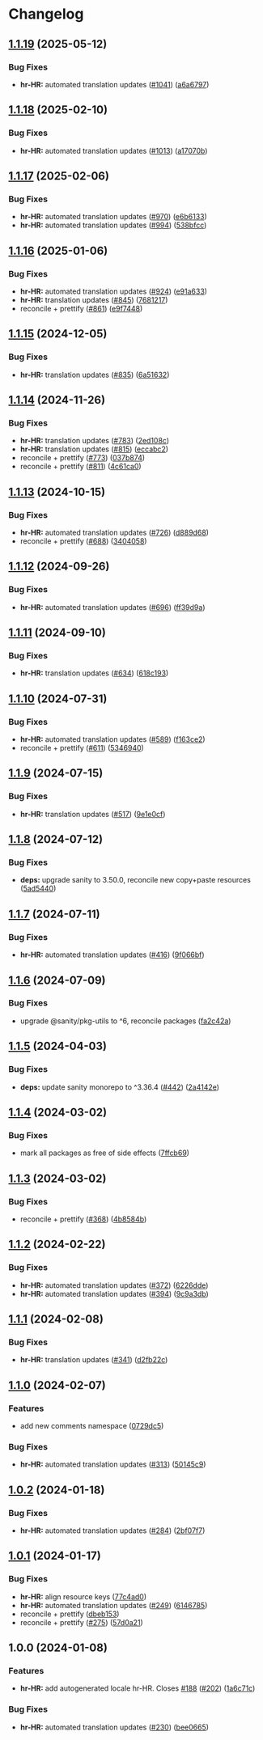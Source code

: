 # Changelog

## [1.1.19](https://github.com/sanity-io/locales/compare/locale-hr-hr-v1.1.18...locale-hr-hr-v1.1.19) (2025-05-12)


### Bug Fixes

* **hr-HR:** automated translation updates ([#1041](https://github.com/sanity-io/locales/issues/1041)) ([a6a6797](https://github.com/sanity-io/locales/commit/a6a6797b2269bd2554056a8709ee1335a2ef7139))

## [1.1.18](https://github.com/sanity-io/locales/compare/locale-hr-hr-v1.1.17...locale-hr-hr-v1.1.18) (2025-02-10)


### Bug Fixes

* **hr-HR:** automated translation updates ([#1013](https://github.com/sanity-io/locales/issues/1013)) ([a17070b](https://github.com/sanity-io/locales/commit/a17070bc9b9b327ddcfdd7a6447d0431d959e14e))

## [1.1.17](https://github.com/sanity-io/locales/compare/locale-hr-hr-v1.1.16...locale-hr-hr-v1.1.17) (2025-02-06)


### Bug Fixes

* **hr-HR:** automated translation updates ([#970](https://github.com/sanity-io/locales/issues/970)) ([e6b6133](https://github.com/sanity-io/locales/commit/e6b613371da8f9e09b71fef6104895fbb1d63764))
* **hr-HR:** automated translation updates ([#994](https://github.com/sanity-io/locales/issues/994)) ([538bfcc](https://github.com/sanity-io/locales/commit/538bfcca985657b0909cac631fee4097a1433cd8))

## [1.1.16](https://github.com/sanity-io/locales/compare/locale-hr-hr-v1.1.15...locale-hr-hr-v1.1.16) (2025-01-06)


### Bug Fixes

* **hr-HR:** automated translation updates ([#924](https://github.com/sanity-io/locales/issues/924)) ([e91a633](https://github.com/sanity-io/locales/commit/e91a633e4c646c84bdf3f17b556a3dae743e3263))
* **hr-HR:** translation updates ([#845](https://github.com/sanity-io/locales/issues/845)) ([7681217](https://github.com/sanity-io/locales/commit/76812177923899982e77f37583756ac370f82c98))
* reconcile + prettify ([#861](https://github.com/sanity-io/locales/issues/861)) ([e9f7448](https://github.com/sanity-io/locales/commit/e9f7448460b48fc803bd6604aada91630348ab95))

## [1.1.15](https://github.com/sanity-io/locales/compare/locale-hr-hr-v1.1.14...locale-hr-hr-v1.1.15) (2024-12-05)


### Bug Fixes

* **hr-HR:** translation updates ([#835](https://github.com/sanity-io/locales/issues/835)) ([6a51632](https://github.com/sanity-io/locales/commit/6a5163251f2623760f3f3a224a511fdcf409431a))

## [1.1.14](https://github.com/sanity-io/locales/compare/locale-hr-hr-v1.1.13...locale-hr-hr-v1.1.14) (2024-11-26)


### Bug Fixes

* **hr-HR:** translation updates ([#783](https://github.com/sanity-io/locales/issues/783)) ([2ed108c](https://github.com/sanity-io/locales/commit/2ed108ce959effb8296ee81eea0d1ee5361606b2))
* **hr-HR:** translation updates ([#815](https://github.com/sanity-io/locales/issues/815)) ([eccabc2](https://github.com/sanity-io/locales/commit/eccabc27e2c7ee1879f90c1ee73578eb900edbac))
* reconcile + prettify ([#773](https://github.com/sanity-io/locales/issues/773)) ([037b874](https://github.com/sanity-io/locales/commit/037b8747ab096387a988bef3e632812f7217f53f))
* reconcile + prettify ([#811](https://github.com/sanity-io/locales/issues/811)) ([4c61ca0](https://github.com/sanity-io/locales/commit/4c61ca096c2fd158aefd895681bb0b7c2a634234))

## [1.1.13](https://github.com/sanity-io/locales/compare/locale-hr-hr-v1.1.12...locale-hr-hr-v1.1.13) (2024-10-15)


### Bug Fixes

* **hr-HR:** automated translation updates ([#726](https://github.com/sanity-io/locales/issues/726)) ([d889d68](https://github.com/sanity-io/locales/commit/d889d68a2dabc6685bd4378be790262416124fe1))
* reconcile + prettify ([#688](https://github.com/sanity-io/locales/issues/688)) ([3404058](https://github.com/sanity-io/locales/commit/3404058c7a55c2163d680d84953f7ac5defb2066))

## [1.1.12](https://github.com/sanity-io/locales/compare/locale-hr-hr-v1.1.11...locale-hr-hr-v1.1.12) (2024-09-26)


### Bug Fixes

* **hr-HR:** automated translation updates ([#696](https://github.com/sanity-io/locales/issues/696)) ([ff39d9a](https://github.com/sanity-io/locales/commit/ff39d9a45d9c20328fc2ea4b7704715d35921410))

## [1.1.11](https://github.com/sanity-io/locales/compare/locale-hr-hr-v1.1.10...locale-hr-hr-v1.1.11) (2024-09-10)


### Bug Fixes

* **hr-HR:** translation updates ([#634](https://github.com/sanity-io/locales/issues/634)) ([618c193](https://github.com/sanity-io/locales/commit/618c193289f2bf358166f74c59a818b5ec47f4db))

## [1.1.10](https://github.com/sanity-io/locales/compare/locale-hr-hr-v1.1.9...locale-hr-hr-v1.1.10) (2024-07-31)


### Bug Fixes

* **hr-HR:** automated translation updates ([#589](https://github.com/sanity-io/locales/issues/589)) ([f163ce2](https://github.com/sanity-io/locales/commit/f163ce295ab8cb0446aefe6e7d79e118ac8d8a92))
* reconcile + prettify ([#611](https://github.com/sanity-io/locales/issues/611)) ([5346940](https://github.com/sanity-io/locales/commit/534694059e674d5150f7f484fd79411b0f5b74a2))

## [1.1.9](https://github.com/sanity-io/locales/compare/locale-hr-hr-v1.1.8...locale-hr-hr-v1.1.9) (2024-07-15)


### Bug Fixes

* **hr-HR:** translation updates ([#517](https://github.com/sanity-io/locales/issues/517)) ([9e1e0cf](https://github.com/sanity-io/locales/commit/9e1e0cfafc9f256ea9f08007da3e3b3e925cd0da))

## [1.1.8](https://github.com/sanity-io/locales/compare/locale-hr-hr-v1.1.7...locale-hr-hr-v1.1.8) (2024-07-12)


### Bug Fixes

* **deps:** upgrade sanity to 3.50.0, reconcile new copy+paste resources ([5ad5440](https://github.com/sanity-io/locales/commit/5ad5440692ba75d76b5de468a5ed5cdfd01de995))

## [1.1.7](https://github.com/sanity-io/locales/compare/locale-hr-hr-v1.1.6...locale-hr-hr-v1.1.7) (2024-07-11)


### Bug Fixes

* **hr-HR:** automated translation updates ([#416](https://github.com/sanity-io/locales/issues/416)) ([9f066bf](https://github.com/sanity-io/locales/commit/9f066bfe8a5455e47490c3b0dc6b180a61d4ac15))

## [1.1.6](https://github.com/sanity-io/locales/compare/locale-hr-hr-v1.1.5...locale-hr-hr-v1.1.6) (2024-07-09)


### Bug Fixes

* upgrade @sanity/pkg-utils to ^6, reconcile packages ([fa2c42a](https://github.com/sanity-io/locales/commit/fa2c42a0e8550ead90dcc61fe1abcecdacf8fd20))

## [1.1.5](https://github.com/sanity-io/locales/compare/locale-hr-hr-v1.1.4...locale-hr-hr-v1.1.5) (2024-04-03)


### Bug Fixes

* **deps:** update sanity monorepo to ^3.36.4 ([#442](https://github.com/sanity-io/locales/issues/442)) ([2a4142e](https://github.com/sanity-io/locales/commit/2a4142e6e50eb5992b3432169cd71676c353276f))

## [1.1.4](https://github.com/sanity-io/locales/compare/locale-hr-hr-v1.1.3...locale-hr-hr-v1.1.4) (2024-03-02)


### Bug Fixes

* mark all packages as free of side effects ([7ffcb69](https://github.com/sanity-io/locales/commit/7ffcb6939ba729c3c6c528d81e14a833b9096f50))

## [1.1.3](https://github.com/sanity-io/locales/compare/locale-hr-hr-v1.1.2...locale-hr-hr-v1.1.3) (2024-03-02)


### Bug Fixes

* reconcile + prettify ([#368](https://github.com/sanity-io/locales/issues/368)) ([4b8584b](https://github.com/sanity-io/locales/commit/4b8584ba9804ab51af8da45211076c0ba86eda7b))

## [1.1.2](https://github.com/sanity-io/locales/compare/locale-hr-hr-v1.1.1...locale-hr-hr-v1.1.2) (2024-02-22)


### Bug Fixes

* **hr-HR:** automated translation updates ([#372](https://github.com/sanity-io/locales/issues/372)) ([6226dde](https://github.com/sanity-io/locales/commit/6226dde0a270c0fa19ac98cee81da104c87b8397))
* **hr-HR:** automated translation updates ([#394](https://github.com/sanity-io/locales/issues/394)) ([9c9a3db](https://github.com/sanity-io/locales/commit/9c9a3db149e27f99cc5e6422d4375c0a209f9506))

## [1.1.1](https://github.com/sanity-io/locales/compare/locale-hr-hr-v1.1.0...locale-hr-hr-v1.1.1) (2024-02-08)


### Bug Fixes

* **hr-HR:** translation updates ([#341](https://github.com/sanity-io/locales/issues/341)) ([d2fb22c](https://github.com/sanity-io/locales/commit/d2fb22ce1291c91cb3c7c8b8f0828b64b3309218))

## [1.1.0](https://github.com/sanity-io/locales/compare/locale-hr-hr-v1.0.2...locale-hr-hr-v1.1.0) (2024-02-07)


### Features

* add new comments namespace ([0729dc5](https://github.com/sanity-io/locales/commit/0729dc52cd29ac2611250663a32a7f1a5a039500))


### Bug Fixes

* **hr-HR:** automated translation updates ([#313](https://github.com/sanity-io/locales/issues/313)) ([50145c9](https://github.com/sanity-io/locales/commit/50145c96296124ddd505064753f4ac1865b0e49d))

## [1.0.2](https://github.com/sanity-io/locales/compare/locale-hr-hr-v1.0.1...locale-hr-hr-v1.0.2) (2024-01-18)


### Bug Fixes

* **hr-HR:** automated translation updates ([#284](https://github.com/sanity-io/locales/issues/284)) ([2bf07f7](https://github.com/sanity-io/locales/commit/2bf07f7a6053eb6bcb4f88419bdaf74843fb3fe1))

## [1.0.1](https://github.com/sanity-io/locales/compare/locale-hr-hr-v1.0.0...locale-hr-hr-v1.0.1) (2024-01-17)


### Bug Fixes

* **hr-HR:** align resource keys ([77c4ad0](https://github.com/sanity-io/locales/commit/77c4ad007f45c456c80a3270784a0eb2f3d49cd8))
* **hr-HR:** automated translation updates ([#249](https://github.com/sanity-io/locales/issues/249)) ([6146785](https://github.com/sanity-io/locales/commit/6146785b3c6904230722367239a31d944a846477))
* reconcile + prettify ([dbeb153](https://github.com/sanity-io/locales/commit/dbeb153fc3f80207e357a888431d2fd739617821))
* reconcile + prettify ([#275](https://github.com/sanity-io/locales/issues/275)) ([57d0a21](https://github.com/sanity-io/locales/commit/57d0a21e05f631d47d74a2c029c9dcc3993bc7b0))

## 1.0.0 (2024-01-08)


### Features

* **hr-HR:** add autogenerated locale hr-HR. Closes [#188](https://github.com/sanity-io/locales/issues/188) ([#202](https://github.com/sanity-io/locales/issues/202)) ([1a6c71c](https://github.com/sanity-io/locales/commit/1a6c71caaa9b0f2414f60f932ee0038d088766e7))


### Bug Fixes

* **hr-HR:** automated translation updates ([#230](https://github.com/sanity-io/locales/issues/230)) ([bee0665](https://github.com/sanity-io/locales/commit/bee0665439a2d141632356d09bdc8e5b9de4e32a))
